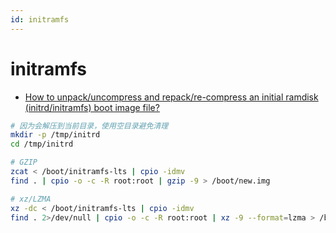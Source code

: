 ```yaml
---
id: initramfs
---
```


# initramfs
* [How to unpack/uncompress and repack/re-compress an initial ramdisk (initrd/initramfs) boot image file?](https://access.redhat.com/solutions/24029)

```bash
# 因为会解压到当前目录，使用空目录避免清理
mkdir -p /tmp/initrd
cd /tmp/initrd

# GZIP
zcat < /boot/initramfs-lts | cpio -idmv
find . | cpio -o -c -R root:root | gzip -9 > /boot/new.img

# xz/LZMA
xz -dc < /boot/initramfs-lts | cpio -idmv
find . 2>/dev/null | cpio -o -c -R root:root | xz -9 --format=lzma > /boot/new.img
```
